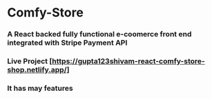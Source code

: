 # Comfy-Store 
### A React backed fully functional e-coomerce front end integrated with Stripe Payment API 

### Live Project [https://gupta123shivam-react-comfy-store-shop.netlify.app/]

### It has may features

